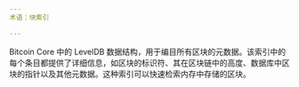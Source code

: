 ```yaml
---
术语：块索引

---
```

Bitcoin Core 中的 LevelDB 数据结构，用于编目所有区块的元数据。该索引中的每个条目都提供了详细信息，如区块的标识符、其在区块链中的高度、数据库中区块的指针以及其他元数据。这种索引可以快速检索内存中存储的区块。